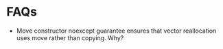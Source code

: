 # FAQs

* Move constructor noexcept guarantee ensures that vector reallocation uses move rather than copying. Why?
